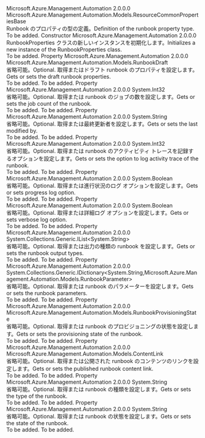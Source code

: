 <Type Name="RunbookProperties" FullName="Microsoft.Azure.Management.Automation.Models.RunbookProperties">
  <TypeSignature Language="C#" Value="public class RunbookProperties : Microsoft.Azure.Management.Automation.Models.ResourceCommonPropertiesBase" />
  <TypeSignature Language="ILAsm" Value=".class public auto ansi beforefieldinit RunbookProperties extends Microsoft.Azure.Management.Automation.Models.ResourceCommonPropertiesBase" />
  <TypeSignature Language="DocId" Value="T:Microsoft.Azure.Management.Automation.Models.RunbookProperties" />
  <TypeSignature Language="VB.NET" Value="Public Class RunbookProperties&#xA;Inherits ResourceCommonPropertiesBase" />
  <TypeSignature Language="F#" Value="type RunbookProperties = class&#xA;    inherit ResourceCommonPropertiesBase" />
  <AssemblyInfo>
    <AssemblyName>Microsoft.Azure.Management.Automation</AssemblyName>
    <AssemblyVersion>2.0.0.0</AssemblyVersion>
  </AssemblyInfo>
  <Base>
    <BaseTypeName>Microsoft.Azure.Management.Automation.Models.ResourceCommonPropertiesBase</BaseTypeName>
  </Base>
  <Interfaces />
  <Docs>
    <summary>
            <span data-ttu-id="b8bd3-101">Runbook のプロパティの型の定義。</span><span class="sxs-lookup"><span data-stu-id="b8bd3-101">Definition of the runbook property type.</span></span>
            </summary>
    <remarks>To be added.</remarks>
  </Docs>
  <Members>
    <Member MemberName=".ctor">
      <MemberSignature Language="C#" Value="public RunbookProperties ();" />
      <MemberSignature Language="ILAsm" Value=".method public hidebysig specialname rtspecialname instance void .ctor() cil managed" />
      <MemberSignature Language="DocId" Value="M:Microsoft.Azure.Management.Automation.Models.RunbookProperties.#ctor" />
      <MemberSignature Language="VB.NET" Value="Public Sub New ()" />
      <MemberType>Constructor</MemberType>
      <AssemblyInfo>
        <AssemblyName>Microsoft.Azure.Management.Automation</AssemblyName>
        <AssemblyVersion>2.0.0.0</AssemblyVersion>
      </AssemblyInfo>
      <Parameters />
      <Docs>
        <summary>
            <span data-ttu-id="b8bd3-102">RunbookProperties クラスの新しいインスタンスを初期化します。</span><span class="sxs-lookup"><span data-stu-id="b8bd3-102">Initializes a new instance of the RunbookProperties class.</span></span>
            </summary>
        <remarks>To be added.</remarks>
      </Docs>
    </Member>
    <Member MemberName="Draft">
      <MemberSignature Language="C#" Value="public Microsoft.Azure.Management.Automation.Models.RunbookDraft Draft { get; set; }" />
      <MemberSignature Language="ILAsm" Value=".property instance class Microsoft.Azure.Management.Automation.Models.RunbookDraft Draft" />
      <MemberSignature Language="DocId" Value="P:Microsoft.Azure.Management.Automation.Models.RunbookProperties.Draft" />
      <MemberSignature Language="VB.NET" Value="Public Property Draft As RunbookDraft" />
      <MemberSignature Language="F#" Value="member this.Draft : Microsoft.Azure.Management.Automation.Models.RunbookDraft with get, set" Usage="Microsoft.Azure.Management.Automation.Models.RunbookProperties.Draft" />
      <MemberType>Property</MemberType>
      <AssemblyInfo>
        <AssemblyName>Microsoft.Azure.Management.Automation</AssemblyName>
        <AssemblyVersion>2.0.0.0</AssemblyVersion>
      </AssemblyInfo>
      <ReturnValue>
        <ReturnType>Microsoft.Azure.Management.Automation.Models.RunbookDraft</ReturnType>
      </ReturnValue>
      <Docs>
        <summary>
            <span data-ttu-id="b8bd3-103">省略可能。</span><span class="sxs-lookup"><span data-stu-id="b8bd3-103">Optional.</span></span> <span data-ttu-id="b8bd3-104">取得またはドラフト runbook のプロパティを設定します。</span><span class="sxs-lookup"><span data-stu-id="b8bd3-104">Gets or sets the draft runbook properties.</span></span>
            </summary>
        <value>To be added.</value>
        <remarks>To be added.</remarks>
      </Docs>
    </Member>
    <Member MemberName="JobCount">
      <MemberSignature Language="C#" Value="public int JobCount { get; set; }" />
      <MemberSignature Language="ILAsm" Value=".property instance int32 JobCount" />
      <MemberSignature Language="DocId" Value="P:Microsoft.Azure.Management.Automation.Models.RunbookProperties.JobCount" />
      <MemberSignature Language="VB.NET" Value="Public Property JobCount As Integer" />
      <MemberSignature Language="F#" Value="member this.JobCount : int with get, set" Usage="Microsoft.Azure.Management.Automation.Models.RunbookProperties.JobCount" />
      <MemberType>Property</MemberType>
      <AssemblyInfo>
        <AssemblyName>Microsoft.Azure.Management.Automation</AssemblyName>
        <AssemblyVersion>2.0.0.0</AssemblyVersion>
      </AssemblyInfo>
      <ReturnValue>
        <ReturnType>System.Int32</ReturnType>
      </ReturnValue>
      <Docs>
        <summary>
            <span data-ttu-id="b8bd3-105">省略可能。</span><span class="sxs-lookup"><span data-stu-id="b8bd3-105">Optional.</span></span> <span data-ttu-id="b8bd3-106">取得または runbook のジョブの数を設定します。</span><span class="sxs-lookup"><span data-stu-id="b8bd3-106">Gets or sets the job count of the runbook.</span></span>
            </summary>
        <value>To be added.</value>
        <remarks>To be added.</remarks>
      </Docs>
    </Member>
    <Member MemberName="LastModifiedBy">
      <MemberSignature Language="C#" Value="public string LastModifiedBy { get; set; }" />
      <MemberSignature Language="ILAsm" Value=".property instance string LastModifiedBy" />
      <MemberSignature Language="DocId" Value="P:Microsoft.Azure.Management.Automation.Models.RunbookProperties.LastModifiedBy" />
      <MemberSignature Language="VB.NET" Value="Public Property LastModifiedBy As String" />
      <MemberSignature Language="F#" Value="member this.LastModifiedBy : string with get, set" Usage="Microsoft.Azure.Management.Automation.Models.RunbookProperties.LastModifiedBy" />
      <MemberType>Property</MemberType>
      <AssemblyInfo>
        <AssemblyName>Microsoft.Azure.Management.Automation</AssemblyName>
        <AssemblyVersion>2.0.0.0</AssemblyVersion>
      </AssemblyInfo>
      <ReturnValue>
        <ReturnType>System.String</ReturnType>
      </ReturnValue>
      <Docs>
        <summary>
            <span data-ttu-id="b8bd3-107">省略可能。</span><span class="sxs-lookup"><span data-stu-id="b8bd3-107">Optional.</span></span> <span data-ttu-id="b8bd3-108">取得または最終更新者を設定します。</span><span class="sxs-lookup"><span data-stu-id="b8bd3-108">Gets or sets the last modified by.</span></span>
            </summary>
        <value>To be added.</value>
        <remarks>To be added.</remarks>
      </Docs>
    </Member>
    <Member MemberName="LogActivityTrace">
      <MemberSignature Language="C#" Value="public int LogActivityTrace { get; set; }" />
      <MemberSignature Language="ILAsm" Value=".property instance int32 LogActivityTrace" />
      <MemberSignature Language="DocId" Value="P:Microsoft.Azure.Management.Automation.Models.RunbookProperties.LogActivityTrace" />
      <MemberSignature Language="VB.NET" Value="Public Property LogActivityTrace As Integer" />
      <MemberSignature Language="F#" Value="member this.LogActivityTrace : int with get, set" Usage="Microsoft.Azure.Management.Automation.Models.RunbookProperties.LogActivityTrace" />
      <MemberType>Property</MemberType>
      <AssemblyInfo>
        <AssemblyName>Microsoft.Azure.Management.Automation</AssemblyName>
        <AssemblyVersion>2.0.0.0</AssemblyVersion>
      </AssemblyInfo>
      <ReturnValue>
        <ReturnType>System.Int32</ReturnType>
      </ReturnValue>
      <Docs>
        <summary>
            <span data-ttu-id="b8bd3-109">省略可能。</span><span class="sxs-lookup"><span data-stu-id="b8bd3-109">Optional.</span></span> <span data-ttu-id="b8bd3-110">取得または runbook のアクティビティ トレースを記録するオプションを設定します。</span><span class="sxs-lookup"><span data-stu-id="b8bd3-110">Gets or sets the option to log activity trace of the runbook.</span></span>
            </summary>
        <value>To be added.</value>
        <remarks>To be added.</remarks>
      </Docs>
    </Member>
    <Member MemberName="LogProgress">
      <MemberSignature Language="C#" Value="public bool LogProgress { get; set; }" />
      <MemberSignature Language="ILAsm" Value=".property instance bool LogProgress" />
      <MemberSignature Language="DocId" Value="P:Microsoft.Azure.Management.Automation.Models.RunbookProperties.LogProgress" />
      <MemberSignature Language="VB.NET" Value="Public Property LogProgress As Boolean" />
      <MemberSignature Language="F#" Value="member this.LogProgress : bool with get, set" Usage="Microsoft.Azure.Management.Automation.Models.RunbookProperties.LogProgress" />
      <MemberType>Property</MemberType>
      <AssemblyInfo>
        <AssemblyName>Microsoft.Azure.Management.Automation</AssemblyName>
        <AssemblyVersion>2.0.0.0</AssemblyVersion>
      </AssemblyInfo>
      <ReturnValue>
        <ReturnType>System.Boolean</ReturnType>
      </ReturnValue>
      <Docs>
        <summary>
            <span data-ttu-id="b8bd3-111">省略可能。</span><span class="sxs-lookup"><span data-stu-id="b8bd3-111">Optional.</span></span> <span data-ttu-id="b8bd3-112">取得または進行状況のログ オプションを設定します。</span><span class="sxs-lookup"><span data-stu-id="b8bd3-112">Gets or sets progress log option.</span></span>
            </summary>
        <value>To be added.</value>
        <remarks>To be added.</remarks>
      </Docs>
    </Member>
    <Member MemberName="LogVerbose">
      <MemberSignature Language="C#" Value="public bool LogVerbose { get; set; }" />
      <MemberSignature Language="ILAsm" Value=".property instance bool LogVerbose" />
      <MemberSignature Language="DocId" Value="P:Microsoft.Azure.Management.Automation.Models.RunbookProperties.LogVerbose" />
      <MemberSignature Language="VB.NET" Value="Public Property LogVerbose As Boolean" />
      <MemberSignature Language="F#" Value="member this.LogVerbose : bool with get, set" Usage="Microsoft.Azure.Management.Automation.Models.RunbookProperties.LogVerbose" />
      <MemberType>Property</MemberType>
      <AssemblyInfo>
        <AssemblyName>Microsoft.Azure.Management.Automation</AssemblyName>
        <AssemblyVersion>2.0.0.0</AssemblyVersion>
      </AssemblyInfo>
      <ReturnValue>
        <ReturnType>System.Boolean</ReturnType>
      </ReturnValue>
      <Docs>
        <summary>
            <span data-ttu-id="b8bd3-113">省略可能。</span><span class="sxs-lookup"><span data-stu-id="b8bd3-113">Optional.</span></span> <span data-ttu-id="b8bd3-114">取得または詳細ログ オプションを設定します。</span><span class="sxs-lookup"><span data-stu-id="b8bd3-114">Gets or sets verbose log option.</span></span>
            </summary>
        <value>To be added.</value>
        <remarks>To be added.</remarks>
      </Docs>
    </Member>
    <Member MemberName="OutputTypes">
      <MemberSignature Language="C#" Value="public System.Collections.Generic.IList&lt;string&gt; OutputTypes { get; set; }" />
      <MemberSignature Language="ILAsm" Value=".property instance class System.Collections.Generic.IList`1&lt;string&gt; OutputTypes" />
      <MemberSignature Language="DocId" Value="P:Microsoft.Azure.Management.Automation.Models.RunbookProperties.OutputTypes" />
      <MemberSignature Language="VB.NET" Value="Public Property OutputTypes As IList(Of String)" />
      <MemberSignature Language="F#" Value="member this.OutputTypes : System.Collections.Generic.IList&lt;string&gt; with get, set" Usage="Microsoft.Azure.Management.Automation.Models.RunbookProperties.OutputTypes" />
      <MemberType>Property</MemberType>
      <AssemblyInfo>
        <AssemblyName>Microsoft.Azure.Management.Automation</AssemblyName>
        <AssemblyVersion>2.0.0.0</AssemblyVersion>
      </AssemblyInfo>
      <ReturnValue>
        <ReturnType>System.Collections.Generic.IList&lt;System.String&gt;</ReturnType>
      </ReturnValue>
      <Docs>
        <summary>
            <span data-ttu-id="b8bd3-115">省略可能。</span><span class="sxs-lookup"><span data-stu-id="b8bd3-115">Optional.</span></span> <span data-ttu-id="b8bd3-116">取得または出力の種類の runbook を設定します。</span><span class="sxs-lookup"><span data-stu-id="b8bd3-116">Gets or sets the runbook output types.</span></span>
            </summary>
        <value>To be added.</value>
        <remarks>To be added.</remarks>
      </Docs>
    </Member>
    <Member MemberName="Parameters">
      <MemberSignature Language="C#" Value="public System.Collections.Generic.IDictionary&lt;string,Microsoft.Azure.Management.Automation.Models.RunbookParameter&gt; Parameters { get; set; }" />
      <MemberSignature Language="ILAsm" Value=".property instance class System.Collections.Generic.IDictionary`2&lt;string, class Microsoft.Azure.Management.Automation.Models.RunbookParameter&gt; Parameters" />
      <MemberSignature Language="DocId" Value="P:Microsoft.Azure.Management.Automation.Models.RunbookProperties.Parameters" />
      <MemberSignature Language="VB.NET" Value="Public Property Parameters As IDictionary(Of String, RunbookParameter)" />
      <MemberSignature Language="F#" Value="member this.Parameters : System.Collections.Generic.IDictionary&lt;string, Microsoft.Azure.Management.Automation.Models.RunbookParameter&gt; with get, set" Usage="Microsoft.Azure.Management.Automation.Models.RunbookProperties.Parameters" />
      <MemberType>Property</MemberType>
      <AssemblyInfo>
        <AssemblyName>Microsoft.Azure.Management.Automation</AssemblyName>
        <AssemblyVersion>2.0.0.0</AssemblyVersion>
      </AssemblyInfo>
      <ReturnValue>
        <ReturnType>System.Collections.Generic.IDictionary&lt;System.String,Microsoft.Azure.Management.Automation.Models.RunbookParameter&gt;</ReturnType>
      </ReturnValue>
      <Docs>
        <summary>
            <span data-ttu-id="b8bd3-117">省略可能。</span><span class="sxs-lookup"><span data-stu-id="b8bd3-117">Optional.</span></span> <span data-ttu-id="b8bd3-118">取得または runbook のパラメーターを設定します。</span><span class="sxs-lookup"><span data-stu-id="b8bd3-118">Gets or sets the runbook parameters.</span></span>
            </summary>
        <value>To be added.</value>
        <remarks>To be added.</remarks>
      </Docs>
    </Member>
    <Member MemberName="ProvisioningState">
      <MemberSignature Language="C#" Value="public Microsoft.Azure.Management.Automation.Models.RunbookProvisioningState ProvisioningState { get; set; }" />
      <MemberSignature Language="ILAsm" Value=".property instance valuetype Microsoft.Azure.Management.Automation.Models.RunbookProvisioningState ProvisioningState" />
      <MemberSignature Language="DocId" Value="P:Microsoft.Azure.Management.Automation.Models.RunbookProperties.ProvisioningState" />
      <MemberSignature Language="VB.NET" Value="Public Property ProvisioningState As RunbookProvisioningState" />
      <MemberSignature Language="F#" Value="member this.ProvisioningState : Microsoft.Azure.Management.Automation.Models.RunbookProvisioningState with get, set" Usage="Microsoft.Azure.Management.Automation.Models.RunbookProperties.ProvisioningState" />
      <MemberType>Property</MemberType>
      <AssemblyInfo>
        <AssemblyName>Microsoft.Azure.Management.Automation</AssemblyName>
        <AssemblyVersion>2.0.0.0</AssemblyVersion>
      </AssemblyInfo>
      <ReturnValue>
        <ReturnType>Microsoft.Azure.Management.Automation.Models.RunbookProvisioningState</ReturnType>
      </ReturnValue>
      <Docs>
        <summary>
            <span data-ttu-id="b8bd3-119">省略可能。</span><span class="sxs-lookup"><span data-stu-id="b8bd3-119">Optional.</span></span> <span data-ttu-id="b8bd3-120">取得または runbook のプロビジョニングの状態を設定します。</span><span class="sxs-lookup"><span data-stu-id="b8bd3-120">Gets or sets the provisioning state of the runbook.</span></span>
            </summary>
        <value>To be added.</value>
        <remarks>To be added.</remarks>
      </Docs>
    </Member>
    <Member MemberName="PublishContentLink">
      <MemberSignature Language="C#" Value="public Microsoft.Azure.Management.Automation.Models.ContentLink PublishContentLink { get; set; }" />
      <MemberSignature Language="ILAsm" Value=".property instance class Microsoft.Azure.Management.Automation.Models.ContentLink PublishContentLink" />
      <MemberSignature Language="DocId" Value="P:Microsoft.Azure.Management.Automation.Models.RunbookProperties.PublishContentLink" />
      <MemberSignature Language="VB.NET" Value="Public Property PublishContentLink As ContentLink" />
      <MemberSignature Language="F#" Value="member this.PublishContentLink : Microsoft.Azure.Management.Automation.Models.ContentLink with get, set" Usage="Microsoft.Azure.Management.Automation.Models.RunbookProperties.PublishContentLink" />
      <MemberType>Property</MemberType>
      <AssemblyInfo>
        <AssemblyName>Microsoft.Azure.Management.Automation</AssemblyName>
        <AssemblyVersion>2.0.0.0</AssemblyVersion>
      </AssemblyInfo>
      <ReturnValue>
        <ReturnType>Microsoft.Azure.Management.Automation.Models.ContentLink</ReturnType>
      </ReturnValue>
      <Docs>
        <summary>
            <span data-ttu-id="b8bd3-121">省略可能。</span><span class="sxs-lookup"><span data-stu-id="b8bd3-121">Optional.</span></span> <span data-ttu-id="b8bd3-122">取得または公開された runbook のコンテンツのリンクを設定します。</span><span class="sxs-lookup"><span data-stu-id="b8bd3-122">Gets or sets the published runbook content link.</span></span>
            </summary>
        <value>To be added.</value>
        <remarks>To be added.</remarks>
      </Docs>
    </Member>
    <Member MemberName="RunbookType">
      <MemberSignature Language="C#" Value="public string RunbookType { get; set; }" />
      <MemberSignature Language="ILAsm" Value=".property instance string RunbookType" />
      <MemberSignature Language="DocId" Value="P:Microsoft.Azure.Management.Automation.Models.RunbookProperties.RunbookType" />
      <MemberSignature Language="VB.NET" Value="Public Property RunbookType As String" />
      <MemberSignature Language="F#" Value="member this.RunbookType : string with get, set" Usage="Microsoft.Azure.Management.Automation.Models.RunbookProperties.RunbookType" />
      <MemberType>Property</MemberType>
      <AssemblyInfo>
        <AssemblyName>Microsoft.Azure.Management.Automation</AssemblyName>
        <AssemblyVersion>2.0.0.0</AssemblyVersion>
      </AssemblyInfo>
      <ReturnValue>
        <ReturnType>System.String</ReturnType>
      </ReturnValue>
      <Docs>
        <summary>
            <span data-ttu-id="b8bd3-123">省略可能。</span><span class="sxs-lookup"><span data-stu-id="b8bd3-123">Optional.</span></span> <span data-ttu-id="b8bd3-124">取得または runbook の種類を設定します。</span><span class="sxs-lookup"><span data-stu-id="b8bd3-124">Gets or sets the type of the runbook.</span></span>
            </summary>
        <value>To be added.</value>
        <remarks>To be added.</remarks>
      </Docs>
    </Member>
    <Member MemberName="State">
      <MemberSignature Language="C#" Value="public string State { get; set; }" />
      <MemberSignature Language="ILAsm" Value=".property instance string State" />
      <MemberSignature Language="DocId" Value="P:Microsoft.Azure.Management.Automation.Models.RunbookProperties.State" />
      <MemberSignature Language="VB.NET" Value="Public Property State As String" />
      <MemberSignature Language="F#" Value="member this.State : string with get, set" Usage="Microsoft.Azure.Management.Automation.Models.RunbookProperties.State" />
      <MemberType>Property</MemberType>
      <AssemblyInfo>
        <AssemblyName>Microsoft.Azure.Management.Automation</AssemblyName>
        <AssemblyVersion>2.0.0.0</AssemblyVersion>
      </AssemblyInfo>
      <ReturnValue>
        <ReturnType>System.String</ReturnType>
      </ReturnValue>
      <Docs>
        <summary>
            <span data-ttu-id="b8bd3-125">省略可能。</span><span class="sxs-lookup"><span data-stu-id="b8bd3-125">Optional.</span></span> <span data-ttu-id="b8bd3-126">取得または runbook の状態を設定します。</span><span class="sxs-lookup"><span data-stu-id="b8bd3-126">Gets or sets the state of the runbook.</span></span>
            </summary>
        <value>To be added.</value>
        <remarks>To be added.</remarks>
      </Docs>
    </Member>
  </Members>
</Type>